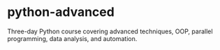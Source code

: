 # python-advanced
Three-day Python course covering advanced techniques, OOP, parallel programming, data analysis, and automation.
